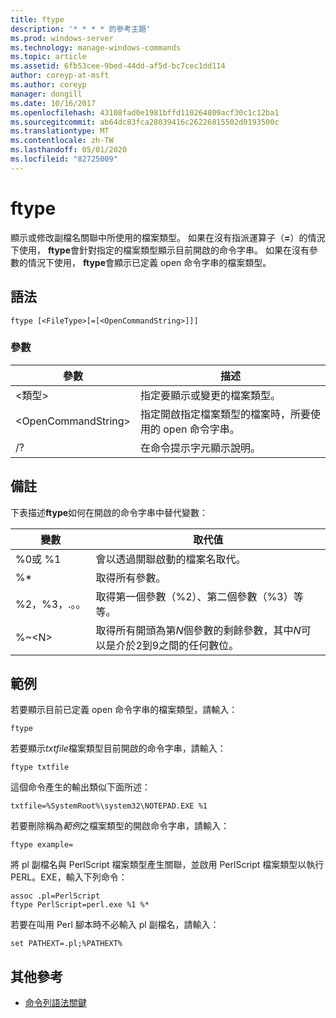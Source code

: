 ```yaml
---
title: ftype
description: '* * * * 的參考主題'
ms.prod: windows-server
ms.technology: manage-windows-commands
ms.topic: article
ms.assetid: 6fb53cee-9bed-44dd-af5d-bc7cec1dd114
author: coreyp-at-msft
ms.author: coreyp
manager: dongill
ms.date: 10/16/2017
ms.openlocfilehash: 43108fad0e1981bffd110264809acf30c1c12ba1
ms.sourcegitcommit: ab64dc83fca28039416c26226815502d0193500c
ms.translationtype: MT
ms.contentlocale: zh-TW
ms.lasthandoff: 05/01/2020
ms.locfileid: "82725009"
---
```

# <a name="ftype"></a>ftype



顯示或修改副檔名關聯中所使用的檔案類型。 如果在沒有指派運算子（**=**）的情況下使用， **ftype**會針對指定的檔案類型顯示目前開啟的命令字串。 如果在沒有參數的情況下使用， **ftype**會顯示已定義 open 命令字串的檔案類型。



## <a name="syntax"></a>語法

```
ftype [<FileType>[=[<OpenCommandString>]]]
```

### <a name="parameters"></a>參數

|參數|描述|
|---------|-----------|
|\<類型>|指定要顯示或變更的檔案類型。|
|\<OpenCommandString>|指定開啟指定檔案類型的檔案時，所要使用的 open 命令字串。|
|/?|在命令提示字元顯示說明。|

## <a name="remarks"></a>備註

下表描述**ftype**如何在開啟的命令字串中替代變數：

|變數|取代值|
|--------|-----------------|
|%0或 %1|會以透過關聯啟動的檔案名取代。|
|%*|取得所有參數。|
|%2，%3，.。。|取得第一個參數（%2）、第二個參數（%3）等等。|
|%~\<N>|取得所有開頭為第*N*個參數的剩餘參數，其中*N*可以是介於2到9之間的任何數位。|

## <a name="examples"></a>範例

若要顯示目前已定義 open 命令字串的檔案類型，請輸入：
```
ftype
```
若要顯示*txtfile*檔案類型目前開啟的命令字串，請輸入：
```
ftype txtfile
```
這個命令產生的輸出類似下面所述：
```
txtfile=%SystemRoot%\system32\NOTEPAD.EXE %1
```
若要刪除稱為*範例*之檔案類型的開啟命令字串，請輸入：
```
ftype example=
```
將 pl 副檔名與 PerlScript 檔案類型產生關聯，並啟用 PerlScript 檔案類型以執行 PERL。EXE，輸入下列命令：
```
assoc .pl=PerlScript 
ftype PerlScript=perl.exe %1 %*
```
若要在叫用 Perl 腳本時不必輸入 pl 副檔名，請輸入：
```
set PATHEXT=.pl;%PATHEXT%
```

## <a name="additional-references"></a>其他參考

- [命令列語法關鍵](command-line-syntax-key.md)